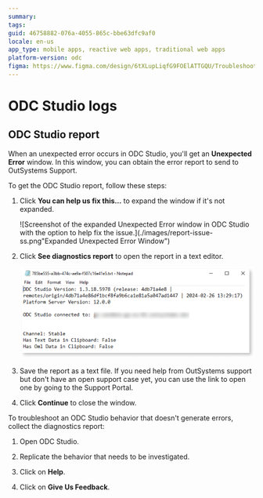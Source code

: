 ```yaml
---
summary: 
tags: 
guid: 46758882-076a-4055-865c-bbe63dfc9af0
locale: en-us
app_type: mobile apps, reactive web apps, traditional web apps
platform-version: odc
figma: https://www.figma.com/design/6tXLupLiqfG9FOElATTGQU/Troubleshooting?node-id=3648-246&t=weI1KbDwdqa3qf4y-1
---
```


# ODC Studio logs

## ODC Studio report

When an unexpected error occurs in ODC Studio, you'll get an **Unexpected Error** window. In this window, you can obtain the error report to send to OutSystems Support.

To get the ODC Studio report, follow these steps:

1. Click **You can help us fix this…** to expand the window if it's not expanded.

   ![Screenshot of the expanded Unexpected Error window in ODC Studio with the option to help fix the issue.](./images/report-issue-ss.png"Expanded Unexpected Error Window")

1. Click **See diagnostics report** to open the report in a text editor.
   
   ![Screenshot of a diagnostics report opened in a text editor.](./images/text-editor.png "Diagnostics Report in Text Editor")

1. Save the report as a text file. If you need help from OutSystems support but don't have an open support case yet, you can use the link to open one by going to the Support Portal.

1. Click **Continue** to close the window.

To troubleshoot an ODC Studio behavior that doesn't generate errors, collect the diagnostics report:

1. Open ODC Studio.

1. Replicate the behavior that needs to be investigated.

1. Click on **Help**.

1. Click on **Give Us Feedback**.


